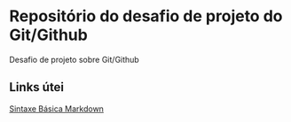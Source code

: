 # Repositório do desafio de projeto do Git/Github
Desafio de projeto sobre Git/Github

## Links útei
[Sintaxe Básica Markdown](https://www.markdownguide.org/basic-syntax)
